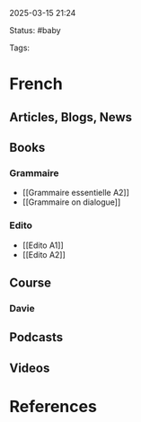 2025-03-15 21:24

Status: #baby 

Tags:


# French

## Articles, Blogs, News

## Books

### Grammaire

-  [[Grammaire essentielle A2]]
-  [[Grammaire on dialogue]]

### Edito

- [[Edito A1]]
- [[Edito A2]]

## Course

### Davie





## Podcasts


## Videos







# References